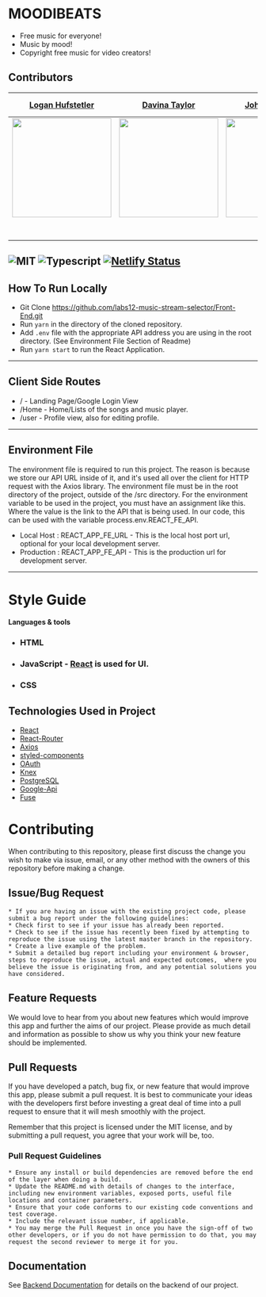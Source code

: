 # MOODIBEATS
* Free music for everyone!
* Music by mood!
* Copyright free music for video creators!
## Contributors

[Logan Hufstetler](https://github.com/BlissCatalyst)                                                               | [Davina Taylor](https://github.com/lilvina)                                                                      | [Joh Humphreys](https://github.com/johnpharmd)                                                                   | [Md Kawsar Hussen](https://github.com/kkingbd)                                                                   | [Jonathan Bernal](https://github.com/BlueSandWeb)                                                                | [Sammy Lee](github.com/Captmoonshot)                                                                             | [Xander Jake de los Santos](https://github.com/xanderjakeq)                                                      | 
| :---------------------------------------------------------------: | :-----------------------------------------------------------------: | :-----------------------------------------------------------------: | :-----------------------------------------------------------------: | :-----------------------------------------------------------------: | :-----------------------------------------------------------------: | :-----------------------------------------------------------------: |
|  [<img src="https://avatars2.githubusercontent.com/u/46465575?s=400&v=4" width = "200" />](https://github.com/BlissCatalyst)                                                                                                     |  [<img src="https://avatars0.githubusercontent.com/u/10713358?s=400&u=f3dd10a2ecfa7efa5b993fc63fd905cf14311fd3&v=4" width = "200" />](https://github.com/lilvina)                                                                 |  [<img src="https://avatars0.githubusercontent.com/u/6886907?s=400&v=4" width = "200" />](https://github.com/johnpharmd)                                                                                                        |  [<img src="https://avatars0.githubusercontent.com/u/46500263?s=400&v=4" width = "200" />](https://github.com/kkingbd)                                                                                                           |  [<img src="https://avatars3.githubusercontent.com/u/42630698?s=400&v=4" width = "200" />](https://github.com/BlueSandsWeb)                                                                                                      | [<img src="https://avatars1.githubusercontent.com/u/17155841?s=400&v=4" width = "200" />](https://github.com/Captmoonshot)                                                                                                      | [<img src="https://avatars2.githubusercontent.com/u/13279523?s=460&v=4" width = "200" />](https://github.com/xanderjakeq)                                                                                                       |
| [<img src="https://github.com/favicon.ico" width="15"> ](https://github.com/BlissCatalyst)                       | [<img src="https://github.com/favicon.ico" width="15"> ](https://github.com/lilvina)                             | [<img src="https://github.com/favicon.ico" width="15"> ](https://github.com/johnpharmd)                          | [<img src="https://github.com/favicon.ico" width="15"> ](https://github.com/kkingbd)                             | [<img src="https://github.com/favicon.ico" width="15"> ](https://github.com/BlueSandsWeb)                        | [<img src="https://github.com/favicon.ico" width="15"> ](https://github.com/Captmoonshot)                        | [<img src="https://github.com/favicon.ico" width="15"> ](https://github.com/xanderjakeq)                         |
| [ <img src="https://static.licdn.com/sc/h/al2o9zrvru7aqj8e1x2rzsrca" width="15"> ](https://www.linkedin.com/in/logan-hufstetler-145611a2/)                                                                                        | [ <img src="https://static.licdn.com/sc/h/al2o9zrvru7aqj8e1x2rzsrca" width="15"> ](https://www.linkedin.com/in/davinataylor123/)                                                                                                  | [ <img src="https://static.licdn.com/sc/h/al2o9zrvru7aqj8e1x2rzsrca" width="15"> ](https://www.linkedin.com/in/johnhumphreys/)                                                                                                    | [ <img src="https://static.licdn.com/sc/h/al2o9zrvru7aqj8e1x2rzsrca" width="15"> ](https://www.linkedin.com/in/kkingbd)                                                                                                           |  [ <img src="https://static.licdn.com/sc/h/al2o9zrvru7aqj8e1x2rzsrca" width="15"> ](https://www.linkedin.com/in/jon-bernal/)                                                                                                       |  [ <img src="https://static.licdn.com/sc/h/al2o9zrvru7aqj8e1x2rzsrca" width="15"> ](https://www.linkedin.com/in/sammy-lee-89944282/)                                                                                               | [ <img src="https://static.licdn.com/sc/h/al2o9zrvru7aqj8e1x2rzsrca" width="15"> ](https://www.linkedin.com/in/xanderjakeq/)                                                                                                      |

![MIT](https://img.shields.io/packagist/l/doctrine/orm.svg)
![Typescript](https://img.shields.io/npm/types/typescript.svg?style=flat)
[![Netlify Status](https://api.netlify.com/api/v1/badges/b5c4db1c-b10d-42c3-b157-3746edd9e81d/deploy-status)](https://moodybeats.netlify.com/)
---
## How To Run Locally
* Git Clone https://github.com/labs12-music-stream-selector/Front-End.git
* Run `yarn` in the directory of the cloned repository.
* Add `.env` file with the appropriate API address you are using in the root directory. (See Environment File Section of Readme)
* Run `yarn start` to run the React Application.
---
## Client Side Routes
* / - Landing Page/Google Login View
* /Home - Home/Lists of the songs and music player.
* /user - Profile view, also for editing profile.
---
## Environment File
The environment file is required to run this project. The reason is because we store our API URL inside of it, and it's used all over the client for HTTP request with the Axios library. The environment file must be in the root directory of the project, outside of the /src directory. For the environment variable to be used in the project, you must have an assignment like this. Where the value is the link to the API that is being used. In our code, this can be used with the variable process.env.REACT_FE_API.

* Local Host : REACT_APP_FE_URL - This is the local host port url, optional for your local development server.
* Production : REACT_APP_FE_API - This is the production url for development server.
---

# Style Guide
#### Languages & tools
* ### HTML
* ### JavaScript - [React](http://facebook.github.io/react) is used for UI.
* ### CSS
## Technologies Used in Project
* [React](https://reactjs.org/)
* [React-Router](https://github.com/ReactTraining/react-router#readme)
* [Axios](https://github.com/axios/axios)
* [styled-components](https://www.styled-components.com/)
* [OAuth](https://developers.google.com/actions/identity/google-sign-in-oauth)
* [Knex](https://knexjs.org/)
* [PostgreSQL](https://www.postgresql.org/)
* [Google-Api](https://console.developers.google.com/apis/dashboard?project=music-finder-239119&pli=1)
* [Fuse](https://fusejs.io/)

# Contributing

When contributing to this repository, please first discuss the change you wish to make via issue, email, or any other method with the owners of this repository before making a change.

## Issue/Bug Request

    * If you are having an issue with the existing project code, please submit a bug report under the following guidelines:
    * Check first to see if your issue has already been reported.
    * Check to see if the issue has recently been fixed by attempting to reproduce the issue using the latest master branch in the repository.
    * Create a live example of the problem.
    * Submit a detailed bug report including your environment & browser, steps to reproduce the issue, actual and expected outcomes,  where you believe the issue is originating from, and any potential solutions you have considered.

## Feature Requests

We would love to hear from you about new features which would improve this app and further the aims of our project. Please provide as much detail and information as possible to show us why you think your new feature should be implemented.

## Pull Requests

If you have developed a patch, bug fix, or new feature that would improve this app, please submit a pull request. It is best to communicate your ideas with the developers first before investing a great deal of time into a pull request to ensure that it will mesh smoothly with the project.

Remember that this project is licensed under the MIT license, and by submitting a pull request, you agree that your work will be, too.

### Pull Request Guidelines

    * Ensure any install or build dependencies are removed before the end of the layer when doing a build.
    * Update the README.md with details of changes to the interface, including new environment variables, exposed ports, useful file locations and container parameters.
    * Ensure that your code conforms to our existing code conventions and test coverage.
    * Include the relevant issue number, if applicable.
    * You may merge the Pull Request in once you have the sign-off of two other developers, or if you do not have permission to do that, you may request the second reviewer to merge it for you.


## Documentation

See [Backend Documentation](https://github.com/labs12-music-stream-selector/Backend/blob/master/README.md) for details on the backend of our project.